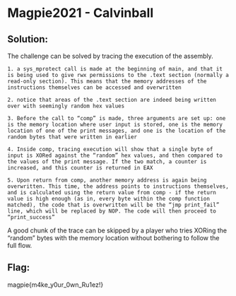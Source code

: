# Magpie2021 - Calvinball 

## Solution:
The challenge can be solved by tracing the execution of the assembly. 

    1. a sys_mprotect call is made at the beginning of main, and that it is being used to give rwx permissions to the .text section (normally a read-only section). This means that the memory addresses of the instructions themselves can be accessed and overwritten

    2. notice that areas of the .text section are indeed being written over with seemingly random hex values

    3. Before the call to “comp” is made, three arguments are set up: one is the memory location where user input is stored, one is the memory location of one of the print messages, and one is the location of the random bytes that were written in earlier

    4. Inside comp, tracing execution will show that a single byte of input is XORed against the “random” hex values, and then compared to the values of the print message. If the two match, a counter is increased, and this counter is returned in EAX

    5. Upon return from comp, another memory address is again being overwritten. This time, the address points to instructions themselves, and is calculated using the return value from comp - if the return value is high enough (as in, every byte within the comp function matched), the code that is overwritten will be the “jmp print_fail” line, which will be replaced by NOP. The code will then proceed to “print_success”

A good chunk of the trace can be skipped by a player who tries XORing the “random” bytes with the memory location without bothering to follow the full flow.


## Flag: 
magpie{m4ke_y0ur_0wn_Ru1ez!}
